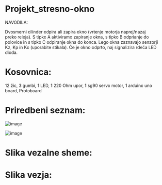 # Projekt_stresno-okno
NAVODILA:

Dvosmerni cilinder odpira ali zapira okno (vrtenje motorja naprej/nazaj preko releja). S tipko A aktiviramo zapiranje okna, s tipko B odprianje do polovice in s tipko C odpiranje okna do konca. Lego okna zaznavajo senzorji Kz, Kp in Ko (uporabite stikala). Če je okno odprto, naj signalizira rdeča LED dioda.
# Kosovnica:
12 žic,
3 gumbi,
1 LED,
1 220 Ohm upor,
1 sg90 servo motor,
1 arduino uno board,
Protoboard
# Priredbeni seznam:
![image](https://user-images.githubusercontent.com/129844167/230311931-388d5784-e2d7-4cf7-9032-3447032cc622.png)
 
![image](https://user-images.githubusercontent.com/129844167/230312338-d018f66d-73a8-4b0f-a936-e57fb9c45219.png)

# Slika vezalne sheme:
# Slika vezja:
